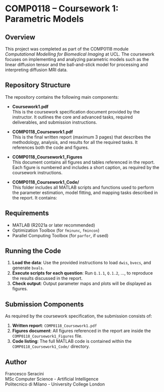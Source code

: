 # COMP0118 – Coursework 1: Parametric Models

## Overview

This project was completed as part of the COMP0118 module *Computational Modelling for Biomedical Imaging* at UCL. The coursework focuses on implementing and analyzing parametric models such as the linear diffusion tensor and the ball-and-stick model for processing and interpreting diffusion MRI data.

## Repository Structure

The repository contains the following main components:

- **Coursework1.pdf**  
  This is the coursework specification document provided by the instructor. It outlines the core and advanced tasks, required deliverables, and submission instructions.

- **COMP0118_Coursework1.pdf**  
  This is the final written report (maximum 3 pages) that describes the methodology, analysis, and results for all the required tasks. It references both the code and figures.

- **COMP0118_Coursework1_Figures**  
  This document contains all figures and tables referenced in the report. Each figure is numbered and includes a short caption, as required by the coursework instructions.

- **COMP0118_Coursework1_Code/**  
  This folder includes all MATLAB scripts and functions used to perform the parameter estimation, model fitting, and mapping tasks described in the report. It contains:

## Requirements

- MATLAB (R2021a or later recommended)
- Optimization Toolbox (for `fminunc`, `fmincon`)
- Parallel Computing Toolbox (for `parfor`, if used)

## Running the Code

1. **Load the data**: Use the provided instructions to load `dwis`, `bvecs`, and generate `bvals`.
2. **Execute scripts for each question**: Run `Q.1.1`, `Q.1.2`, ...,  to reproduce the results discussed in the report.
3. **Check output**: Output parameter maps and plots will be displayed as figures.

## Submission Components

As required by the coursework specification, the submission consists of:

1. **Written report**: `COMP0118_Coursework1.pdf`
2. **Figures document**: All figures referenced in the report are inside the `COMP0118_Coursework1_Figures` file.
3. **Code listing**: The full MATLAB code is contained within the `COMP0118_Coursework1_Code/` directory.

## Author

Francesco Seracini  
MSc Computer Science - Artificial Intelligence  
Politecnico di Milano - University College London  

